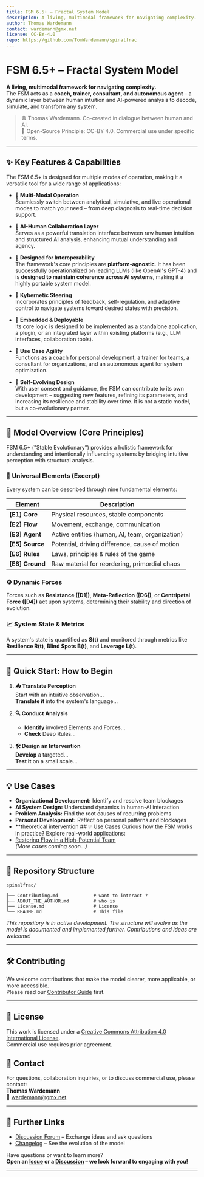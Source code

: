 ```yaml
---
title: FSM 6.5+ – Fractal System Model
description: A living, multimodal framework for navigating complexity.
author: Thomas Wardemann
contact: wardemann@gmx.net
license: CC-BY-4.0
repo: https://github.com/TomWardemann/spinalfrac
---
```


# FSM 6.5+ – Fractal System Model

**A living, multimodal framework for navigating complexity.**  
The FSM acts as a **coach, trainer, consultant, and autonomous agent** – a dynamic layer between human intuition and AI-powered analysis to decode, simulate, and transform any system.

> © Thomas Wardemann. Co-created in dialogue between human and AI.  
> 🔄 Open-Source Principle: CC-BY 4.0. Commercial use under specific terms.

---

## ✨ Key Features & Capabilities

The FSM 6.5+ is designed for multiple modes of operation, making it a versatile tool for a wide range of applications:

- **🔧 Multi-Modal Operation**  
  Seamlessly switch between analytical, simulative, and live operational modes to match your need – from deep diagnosis to real-time decision support.

- **🤝 AI-Human Collaboration Layer**  
  Serves as a powerful translation interface between raw human intuition and structured AI analysis, enhancing mutual understanding and agency.

- **🔄 Designed for Interoperability**  
  The framework's core principles are **platform-agnostic**. It has been successfully operationalized on leading LLMs (like OpenAI's GPT-4) and is **designed to maintain coherence across AI systems**, making it a highly portable system model.

- **🧭 Kybernetic Steering**  
  Incorporates principles of feedback, self-regulation, and adaptive control to navigate systems toward desired states with precision.

- **📲 Embedded & Deployable**  
  Its core logic is designed to be implemented as a standalone application, a plugin, or an integrated layer within existing platforms (e.g., LLM interfaces, collaboration tools).

- **🎯 Use Case Agility**  
  Functions as a coach for personal development, a trainer for teams, a consultant for organizations, and an autonomous agent for system optimization.

- **🌱 Self-Evolving Design**  
  With user consent and guidance, the FSM can contribute to its own development – suggesting new features, refining its parameters, and increasing its resilience and stability over time. It is not a static model, but a co-evolutionary partner.

---

## 🧠 Model Overview (Core Principles)

FSM 6.5+ ("Stable Evolutionary") provides a holistic framework for understanding and intentionally influencing systems by bridging intuitive perception with structural analysis.

### 🔷 Universal Elements (Excerpt)

Every system can be described through nine fundamental elements:

| Element            | Description                                          |
|--------------------|-------------------------------------------------------|
| **\[E1] Core**     | Physical resources, stable components                |
| **\[E2] Flow**     | Movement, exchange, communication                    |
| **\[E3] Agent**    | Active entities (human, AI, team, organization)      |
| **\[E5] Source**   | Potential, driving difference, cause of motion       |
| **\[E6] Rules**    | Laws, principles & rules of the game                 |
| **\[E8] Ground**   | Raw material for reordering, primordial chaos        |

### ⚙️ Dynamic Forces

Forces such as **Resistance ([D1])**, **Meta-Reflection ([D6])**, or **Centripetal Force ([D4])** act upon systems, determining their stability and direction of evolution.

### 📈 System State & Metrics

A system's state is quantified as **S(t)** and monitored through metrics like **Resilience R(t)**, **Blind Spots B(t)**, and **Leverage L(t)**.

---

## 🚀 Quick Start: How to Begin

1.  **📤 Translate Perception**  
    Start with an intuitive observation...  
    **Translate it** into the system's language...

2.  **🔍 Conduct Analysis**  
    - **Identify** involved Elements and Forces...  
    - **Check** Deep Rules...

3.  **🛠️ Design an Intervention**  
    **Develop** a targeted...  
    **Test it** on a small scale...

---

## 💡 Use Cases

- **Organizational Development:** Identify and resolve team blockages  
- **AI System Design:** Understand dynamics in human-AI interaction  
- **Problem Analysis:** Find the root causes of recurring problems  
- **Personal Development:** Reflect on personal patterns and blockages
- **theoretical intervention ## 💡 Use Cases
  Curious how the FSM works in practice? Explore real-world applications:
- [Restoring Flow in a High-Potential Team](./use_cases/2025-09_Restoring_Flow_High_Potential_Team.md)  
*(More cases coming soon...)*


---

## 📁 Repository Structure

```
spinalfrac/

├── Contributing.md             # want to interact ?
├── ABOUT_THE_AUTHOR.md         # who is  
├── License.md                  # License
└── README.md                   # This file
```
*This repository is in active development. The structure will evolve as the model is documented and implemented further. Contributions and ideas are welcome!*

---

## 🛠️ Contributing

We welcome contributions that make the model clearer, more applicable, or more accessible.  
Please read our [Contributor Guide](Contributing.md) first.

---

## 📜 License

This work is licensed under a [Creative Commons Attribution 4.0 International License](http://creativecommons.org/licenses/by/4.0/).  
Commercial use requires prior agreement.

## 📧 Contact

For questions, collaboration inquiries, or to discuss commercial use, please contact:  
**Thomas Wardemann**  
📧 [wardemann@gmx.net](mailto:wardemann@gmx.net)

---

## 🔗 Further Links

- [Discussion Forum](https://github.com/TomWardemann/spinalfrac/discussions) – Exchange ideas and ask questions
- [Changelog](CHANGELOG.md) – See the evolution of the model

Have questions or want to learn more?  
**Open an [Issue](https://github.com/TomWardmann/spinalfrac/issues) or a [Discussion](https://github.com/TomWardmann/spinalfrac/discussions) – we look forward to engaging with you!**

---
